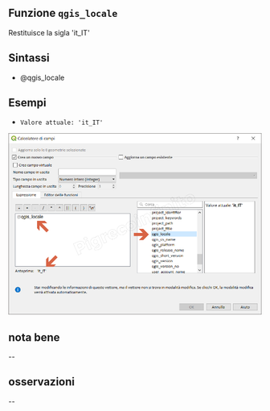 ## Funzione `qgis_locale`

Restituisce la sigla 'it_IT'

## Sintassi

 * @qgis_locale

## Esempi

* `Valore attuale: 'it_IT'`

![](/img/variabili/qgis_locale/qgis_locale1.png)

## nota bene

--

## osservazioni

--